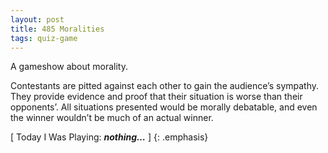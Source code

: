 ```yaml
---
layout: post
title: 485 Moralities
tags: quiz-game
---
```

A gameshow about morality.

Contestants are pitted against each other to gain the audience’s sympathy. They provide evidence and proof that their situation is worse than their opponents’. All situations presented would be morally debatable, and even the winner wouldn’t be much of an actual winner.

[ Today I Was Playing: ***nothing…*** ]
{: .emphasis}
